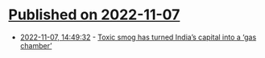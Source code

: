 # [Published on 2022-11-07](index.md)

* [2022-11-07, 14:49:32](https://news.ycombinator.com/item?id=33506458) - [Toxic smog has turned India’s capital into a ‘gas chamber’](https://globalnews.ca/news/9252830/india-smog-new-delhi-gas-chamber-pollution/)
